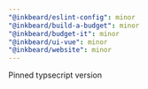 ```yaml
---
"@inkbeard/eslint-config": minor
"@inkbeard/build-a-budget": minor
"@inkbeard/budget-it": minor
"@inkbeard/ui-vue": minor
"@inkbeard/website": minor
---
```


Pinned typsecript version
